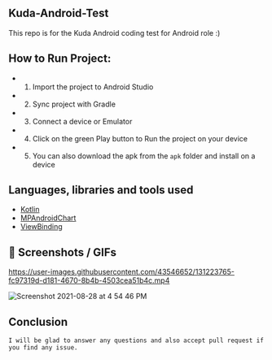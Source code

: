 ## Kuda-Android-Test
This repo is for the Kuda Android coding test for Android role :)

## How to Run Project:
* 1. Import the project to Android Studio
* 2. Sync project with Gradle
* 3. Connect a device or Emulator
* 4. Click on the green Play button to Run the project on your device
* 5. You can also download the apk from the ```apk``` folder and install on a device

## Languages, libraries and tools used

* [Kotlin](https://kotlinlang.org/)
* [MPAndroidChart](https://github.com/PhilJay/MPAndroidChart)
* [ViewBinding](https://developer.android.com/topic/libraries/view-binding)


## :camera_flash: Screenshots / GIFs

https://user-images.githubusercontent.com/43546652/131223765-fc97319d-d181-4670-8b4b-4503cea51b4c.mp4


![Screenshot 2021-08-28 at 4 54 46 PM](https://user-images.githubusercontent.com/43546652/131223581-0b81167d-278d-4be7-9e68-ac0093e58e82.png)

## Conclusion

 ```I will be glad to answer any questions and also accept pull request if you find any issue.```
